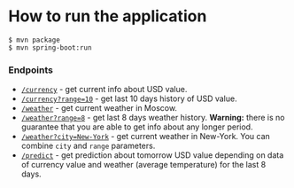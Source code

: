 # How to run the application

```terminal
$ mvn package
$ mvn spring-boot:run
```

### Endpoints

- [`/currency`](localhost:8080/currency) - get current info about USD value.
- [`/currency?range=10`](localhost:8080/currency?range=10) - get last 10 days history of USD value.
- [`/weather`](localhost:8080/weather) - get current weather in Moscow.
- [`/weather?range=8`](localhost:8080/weather?range=8) - get last 8 days weather history. **Warning:** there is no 
guarantee that you are able to get info about any longer period.
- [`/weather?city=New-York`](localhost:8080/weather?city=New-York) - get current weather in New-York. You can combine `city` 
and `range` parameters.
- [`/predict`](localhost:8080/predict) - get prediction about tomorrow USD value depending on data of currency 
value and weather (average temperature) for the last 8 days.